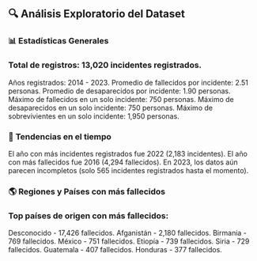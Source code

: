 ## 🔍 Análisis Exploratorio del Dataset

### 📊 **Estadísticas Generales**
### Total de registros: 13,020 incidentes registrados.
Años registrados: 2014 - 2023.
Promedio de fallecidos por incidente: 2.51 personas.
Promedio de desaparecidos por incidente: 1.90 personas.
Máximo de fallecidos en un solo incidente: 750 personas.
Máximo de desaparecidos en un solo incidente: 750 personas.
Máximo de sobrevivientes en un solo incidente: 1,950 personas.

### 📆 **Tendencias en el tiempo**
El año con más incidentes registrados fue 2022 (2,183 incidentes).
El año con más fallecidos fue 2016 (4,294 fallecidos).
En 2023, los datos aún parecen incompletos (solo 565 incidentes registrados hasta el momento).

### 🌎 **Regiones y Países con más fallecidos**
### Top países de origen con más fallecidos:
Desconocido - 17,426 fallecidos.
Afganistán - 2,180 fallecidos.
Birmania - 769 fallecidos.
México - 751 fallecidos.
Etiopía - 739 fallecidos.
Siria - 729 fallecidos.
Guatemala - 407 fallecidos.
Honduras - 377 fallecidos.
